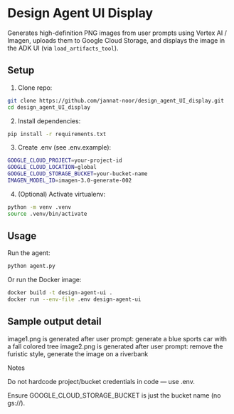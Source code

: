 # Design Agent UI Display

Generates high-definition PNG images from user prompts using Vertex AI / Imagen, uploads them to Google Cloud Storage, and displays the image in the ADK UI (via `load_artifacts_tool`).

## Setup

1. Clone repo:
```bash
git clone https://github.com/jannat-noor/design_agent_UI_display.git
cd design_agent_UI_display
```

2. Install dependencies:
```bash
pip install -r requirements.txt
```
3. Create .env (see .env.example):
```bash
GOOGLE_CLOUD_PROJECT=your-project-id
GOOGLE_CLOUD_LOCATION=global
GOOGLE_CLOUD_STORAGE_BUCKET=your-bucket-name
IMAGEN_MODEL_ID=imagen-3.0-generate-002
```
4. (Optional) Activate virtualenv:
```bash
python -m venv .venv
source .venv/bin/activate
```
## Usage
Run the agent:
```bash
python agent.py
```
Or run the Docker image:
```bash
docker build -t design-agent-ui .
docker run --env-file .env design-agent-ui
```
## Sample output detail
image1.png is generated after user prompt: generate a blue sports car with a fall colored tree
image2.png is generated after user prompt: remove the furistic style, generate the image on a riverbank 

Notes

Do not hardcode project/bucket credentials in code — use .env.

Ensure GOOGLE_CLOUD_STORAGE_BUCKET is just the bucket name (no gs://).
